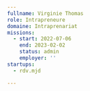 ```yaml
---
fullname: Virginie Thomas
role: Intrapreneure
domaine: Intraprenariat
missions:
  - start: 2022-07-06
    end: 2023-02-02
    status: admin
    employer: ''
startups:
  - rdv.mjd

---
```



